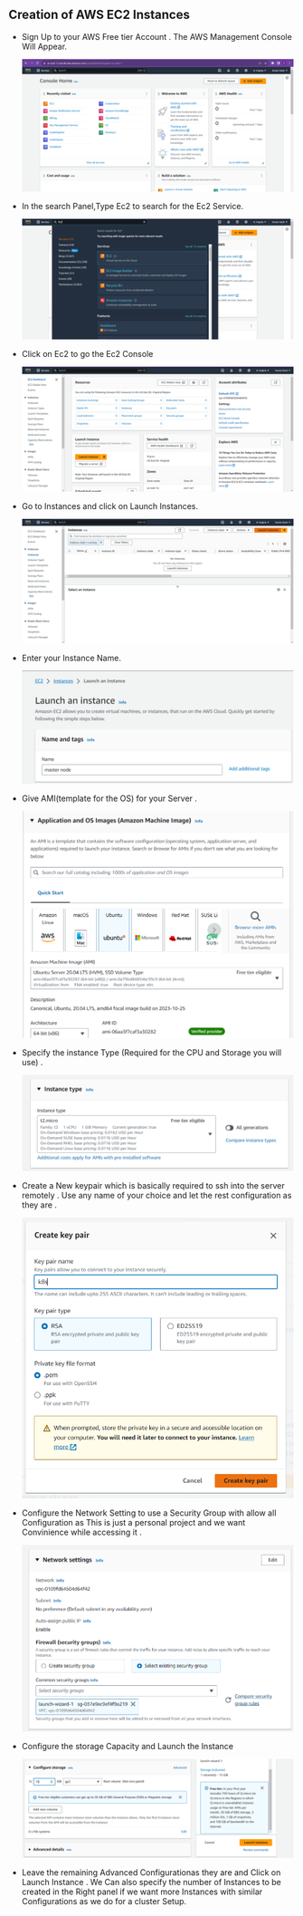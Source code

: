 ## Creation of AWS EC2 Instances
* Sign Up to your AWS Free tier Account . The AWS Management Console Will Appear.

  ![img](https://github.com/harsh556/Micro-service-Architecture/blob/4af26440ee7d8cfbf0a9ab0b380abf92b2972a11/img/Ec2/AWS-management-Console.png)

* In the search Panel,Type Ec2 to search for the Ec2 Service.

  ![img](../img/Ec2/Searching-EC2.png)

* Click on Ec2 to go the Ec2 Console

  ![img](../img/Ec2/Ec2-Console.png)

* Go to Instances and click on Launch Instances.
 
  ![img](../img/Ec2/Launch-instances.png)

* Enter your Instance Name.

  ![img](../img/Ec2/naming-the-Ec2-Instances.png)

* Give AMI(template for the OS) for your Server .

  ![img](../img/Ec2/choose-the-AMI.png)

* Specify the instance Type (Required for the CPU and Storage you will use) .

  ![img](../img/Ec2/Instance-type.png)

* Create a New keypair which is basically required to ssh into the server remotely . Use any name of your choice and let the rest configuration as they are .

  ![img](../img/Ec2/Creating-a-key-pair.png)

* Configure the Network Setting to use a Security Group with allow all Configuration as This is just a personal project and we want Convinience while accessing it .

  ![img](../img/Ec2/Network-Settings.png)

* Configure the storage Capacity and Launch the Instance

  ![img](../img/Ec2/Configure-storage.png)

* Leave the remaining Advanced Configurationas they are and Click on Launch Instance . We Can also specify the number of Instances to be created in the Right panel if we want more Instances with similar Configurations as we do for a cluster Setup.

